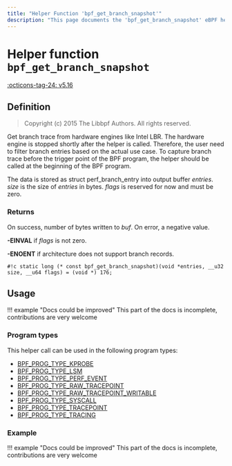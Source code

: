 ```yaml
---
title: "Helper Function 'bpf_get_branch_snapshot'"
description: "This page documents the 'bpf_get_branch_snapshot' eBPF helper function, including its definition, usage, program types that can use it, and examples."
---
```

# Helper function `bpf_get_branch_snapshot`

<!-- [FEATURE_TAG](bpf_get_branch_snapshot) -->
[:octicons-tag-24: v5.16](https://github.com/torvalds/linux/commit/856c02dbce4f8d6a5644083db22c11750aa11481)
<!-- [/FEATURE_TAG] -->

## Definition

> Copyright (c) 2015 The Libbpf Authors. All rights reserved.


<!-- [HELPER_FUNC_DEF] -->
Get branch trace from hardware engines like Intel LBR. The hardware engine is stopped shortly after the helper is called. Therefore, the user need to filter branch entries based on the actual use case. To capture branch trace before the trigger point of the BPF program, the helper should be called at the beginning of the BPF program.

The data is stored as struct perf_branch_entry into output buffer _entries_. _size_ is the size of _entries_ in bytes. _flags_ is reserved for now and must be zero.



### Returns

On success, number of bytes written to _buf_. On error, a negative value.

**-EINVAL** if _flags_ is not zero.

**-ENOENT** if architecture does not support branch records.

`#!c static long (* const bpf_get_branch_snapshot)(void *entries, __u32 size, __u64 flags) = (void *) 176;`
<!-- [/HELPER_FUNC_DEF] -->

## Usage

!!! example "Docs could be improved"
    This part of the docs is incomplete, contributions are very welcome

### Program types

This helper call can be used in the following program types:

<!-- DO NOT EDIT MANUALLY -->
<!-- [HELPER_FUNC_PROG_REF] -->
 * [BPF_PROG_TYPE_KPROBE](../program-type/BPF_PROG_TYPE_KPROBE.md)
 * [BPF_PROG_TYPE_LSM](../program-type/BPF_PROG_TYPE_LSM.md)
 * [BPF_PROG_TYPE_PERF_EVENT](../program-type/BPF_PROG_TYPE_PERF_EVENT.md)
 * [BPF_PROG_TYPE_RAW_TRACEPOINT](../program-type/BPF_PROG_TYPE_RAW_TRACEPOINT.md)
 * [BPF_PROG_TYPE_RAW_TRACEPOINT_WRITABLE](../program-type/BPF_PROG_TYPE_RAW_TRACEPOINT_WRITABLE.md)
 * [BPF_PROG_TYPE_SYSCALL](../program-type/BPF_PROG_TYPE_SYSCALL.md)
 * [BPF_PROG_TYPE_TRACEPOINT](../program-type/BPF_PROG_TYPE_TRACEPOINT.md)
 * [BPF_PROG_TYPE_TRACING](../program-type/BPF_PROG_TYPE_TRACING.md)
<!-- [/HELPER_FUNC_PROG_REF] -->

### Example

!!! example "Docs could be improved"
    This part of the docs is incomplete, contributions are very welcome
